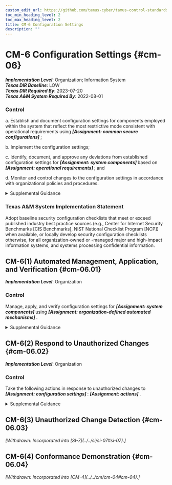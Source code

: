 ```yaml
---
custom_edit_url: https://github.com/tamus-cyber/tamus-control-standards/tree/main/content/tamus.edu/TAMUS_profile.xml
toc_min_heading_level: 2
toc_max_heading_level: 2
title: CM-6 Configuration Settings
description: ""
---
```


# CM-6 Configuration Settings {#cm-06}

_**Implementation Level**_: Organization; Information System\
_**Texas DIR Baseline**_: LOW\
_**Texas DIR Required By**_: 2023-07-20\
_**Texas A&M System Required By**_: 2022-08-01

### Control

a. Establish and document configuration settings for components employed within the system that reflect the most restrictive mode consistent with operational requirements using <strong> <em>[Assignment: common secure configurations]</em> </strong>;

b. Implement the configuration settings;

c. Identify, document, and approve any deviations from established configuration settings for <strong> <em>[Assignment: system components]</em> </strong> based on <strong> <em>[Assignment: operational requirements]</em> </strong> ; and

d. Monitor and control changes to the configuration settings in accordance with organizational policies and procedures.

<details>
  <summary>Supplemental Guidance</summary>

Configuration settings are the parameters that can be changed in the hardware, software, or firmware components of the system that affect the security and privacy posture or functionality of the system. Information technology products for which configuration settings can be defined include mainframe computers, servers, workstations, operating systems, mobile devices, input/output devices, protocols, and applications. Parameters that impact the security posture of systems include registry settings; account, file, or directory permission settings; and settings for functions, protocols, ports, services, and remote connections. Privacy parameters are parameters impacting the privacy posture of systems, including the parameters required to satisfy other privacy controls. Privacy parameters include settings for access controls, data processing preferences, and processing and retention permissions. Organizations establish organization-wide configuration settings and subsequently derive specific configuration settings for systems. The established settings become part of the configuration baseline for the system.

</details>

### Texas A&M System Implementation Statement

Adopt baseline security configuration checklists that meet or exceed published industry best practice sources (e.g., Center for Internet Security Benchmarks [CIS Benchmarks], NIST National Checklist Program [NCP]) when available, or locally develop security configuration checklists otherwise, for all organization-owned or -managed major and high-impact information systems, and systems processing confidential information.

## CM-6(1) Automated Management, Application, and Verification {#cm-06.01}

_**Implementation Level**_: Organization

### Control

Manage, apply, and verify configuration settings for <strong> <em>[Assignment: system components]</em> </strong> using <strong> <em>[Assignment: organization-defined automated mechanisms]</em> </strong>.

<details>
  <summary>Supplemental Guidance</summary>

Automated tools (e.g., hardening tools, baseline configuration tools) can improve the accuracy, consistency, and availability of configuration settings information. Automation can also provide data aggregation and data correlation capabilities, alerting mechanisms, and dashboards to support risk-based decision-making within the organization.

</details>

## CM-6(2) Respond to Unauthorized Changes {#cm-06.02}

_**Implementation Level**_: Organization

### Control

Take the following actions in response to unauthorized changes to <strong> <em>[Assignment: configuration settings]</em> </strong>: <strong> <em>[Assignment: actions]</em> </strong>.

<details>
  <summary>Supplemental Guidance</summary>

Responses to unauthorized changes to configuration settings include alerting designated organizational personnel, restoring established configuration settings, or—in extreme cases—halting affected system processing.

</details>

## CM-6(3) Unauthorized Change Detection {#cm-06.03}


<prop xmlns="http://csrc.nist.gov/ns/oscal/1.0" name="status" value="withdrawn">
               <em>[Withdrawn: Incorporated into [SI-7](../../si/si-07#si-07).]</em>
            </prop>
            

## CM-6(4) Conformance Demonstration {#cm-06.04}


<prop xmlns="http://csrc.nist.gov/ns/oscal/1.0" name="status" value="withdrawn">
               <em>[Withdrawn: Incorporated into [CM-4](../../cm/cm-04#cm-04).]</em>
            </prop>
            

